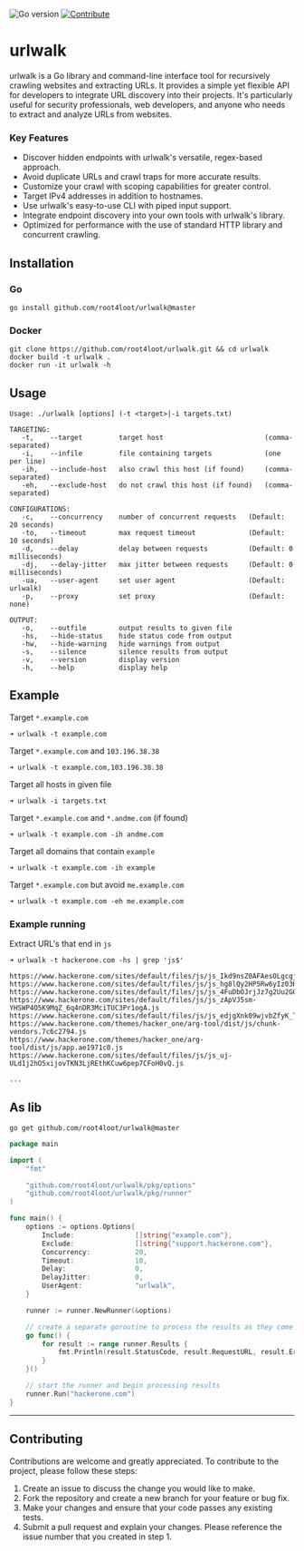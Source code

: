 ![Go version](https://img.shields.io/badge/Go-v1.19-blue.svg) [![Contribute](https://img.shields.io/badge/Contribute-Welcome-green.svg)](CONTRIBUTING.md)
# urlwalk

urlwalk is a Go library and command-line interface tool for recursively crawling websites and extracting URLs. It provides a simple yet flexible API for developers to integrate URL discovery into their projects. It's particularly useful for security professionals, web developers, and anyone who needs to extract and analyze URLs from websites.

### Key Features

- Discover hidden endpoints with urlwalk's versatile, regex-based approach.
- Avoid duplicate URLs and crawl traps for more accurate results.
- Customize your crawl with scoping capabilities for greater control.
- Target IPv4 addresses in addition to hostnames.
- Use urlwalk's easy-to-use CLI with piped input support.
- Integrate endpoint discovery into your own tools with urlwalk's library.
- Optimized for performance with the use of standard HTTP library and concurrent crawling.

## Installation

### Go
```
go install github.com/root4loot/urlwalk@master
```

### Docker
```
git clone https://github.com/root4loot/urlwalk.git && cd urlwalk
docker build -t urlwalk .
docker run -it urlwalk -h
```

## Usage
```
Usage: ./urlwalk [options] (-t <target>|-i targets.txt)

TARGETING:
   -t,    --target         target host                         (comma-separated)
   -i,    --infile         file containing targets             (one per line)
   -ih,   --include-host   also crawl this host (if found)     (comma-separated)
   -eh,   --exclude-host   do not crawl this host (if found)   (comma-separated)

CONFIGURATIONS:
   -c,    --concurrency    number of concurrent requests   (Default: 20 seconds)
   -to,   --timeout        max request timeout             (Default: 10 seconds)
   -d,    --delay          delay between requests          (Default: 0 milliseconds)
   -dj,   --delay-jitter   max jitter between requests     (Default: 0 milliseconds)
   -ua,   --user-agent     set user agent                  (Default: urlwalk)
   -p,    --proxy          set proxy                       (Default: none)

OUTPUT:
   -o,    --outfile        output results to given file
   -hs,   --hide-status    hide status code from output
   -hw,   --hide-warning   hide warnings from output
   -s,    --silence        silence results from output
   -v,    --version        display version
   -h,    --help           display help
```

## Example

Target `*.example.com`
```
➜ urlwalk -t example.com
``` 

Target `*.example.com` and `103.196.38.38`
```
➜ urlwalk -t example.com,103.196.38.38
```

Target all hosts in given file
```
➜ urlwalk -i targets.txt
```

Target `*.example.com` and `*.andme.com` (if found)
```
➜ urlwalk -t example.com -ih andme.com
```

Target all domains that contain `example`
```
➜ urlwalk -t example.com -ih example
```

Target `*.example.com` but avoid `me.example.com`  
```
➜ urlwalk -t example.com -eh me.example.com
```

### Example running

Extract URL's that end in `js`
```
➜ urlwalk -t hackerone.com -hs | grep 'js$'

https://www.hackerone.com/sites/default/files/js/js_Ikd9nsZ0AFAesOLgcgjc7F6CRoODbeqOn7SVbsXgALQ.js
https://www.hackerone.com/sites/default/files/js/js_hg8lQy2HP5Rw6yIz03HhGKfvnyySwjoFdqpvXgRJD6I.js
https://www.hackerone.com/sites/default/files/js/js_4FuDbOJrjJz7g2Uu2GQ6ZFtnbdPymNgBpNtoRkgooH8.js
https://www.hackerone.com/sites/default/files/js/js_zApVJ5sm-YHSWP4O5K9MqZ_6q4nDR3MciTUC3Pr1ogA.js
https://www.hackerone.com/sites/default/files/js/js_edjgXnk09wjvbZfyK_TkFKU4uhpo1LGgJBnFdeu6aH8.js
https://www.hackerone.com/themes/hacker_one/arg-tool/dist/js/chunk-vendors.7c6c2794.js
https://www.hackerone.com/themes/hacker_one/arg-tool/dist/js/app.ae1971c0.js
https://www.hackerone.com/sites/default/files/js/js_uj-ULd1j2hO5xijovTKN3LjREthKCuw6pep7CFoH0vQ.js

...
```

## As lib
```
go get github.com/root4loot/urlwalk@master
```

```go
package main

import (
	"fmt"

	"github.com/root4loot/urlwalk/pkg/options"
	"github.com/root4loot/urlwalk/pkg/runner"
)

func main() {
	options := options.Options{
		Include:               []string{"example.com"},
		Exclude:               []string{"support.hackerone.com"},
		Concurrency:           20,
		Timeout:               10,
		Delay:                 0,
		DelayJitter:           0,
		UserAgent:             "urlwalk",
	}

	runner := runner.NewRunner(&options)

	// create a separate goroutine to process the results as they come in
	go func() {
		for result := range runner.Results {
			fmt.Println(result.StatusCode, result.RequestURL, result.Error)
		}
	}()

	// start the runner and begin processing results
	runner.Run("hackerone.com")
}
```

---

## Contributing

Contributions are welcome and greatly appreciated. To contribute to the project, please follow these steps:

1. Create an issue to discuss the change you would like to make.
2. Fork the repository and create a new branch for your feature or bug fix.
3. Make your changes and ensure that your code passes any existing tests.
4. Submit a pull request and explain your changes. Please reference the issue number that you created in step 1.
